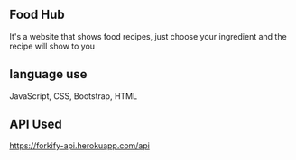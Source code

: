 ## Food Hub 
It's a website that shows food recipes, just choose your ingredient and the recipe will show to you 
## language use 
JavaScript, CSS, Bootstrap, HTML 
## API Used 
https://forkify-api.herokuapp.com/api
